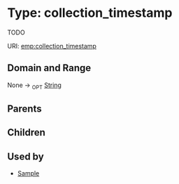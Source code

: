 
# Type: collection_timestamp


TODO

URI: [emp:collection_timestamp](https://microbiomedata/schema/emp/collection_timestamp)


## Domain and Range

None ->  <sub>OPT</sub> [String](types/String.md)

## Parents


## Children


## Used by

 * [Sample](Sample.md)
